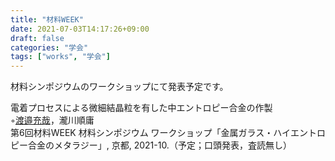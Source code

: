 ```yaml
---
title: "材料WEEK"
date: 2021-07-03T14:17:26+09:00
draft: false
categories: "学会"
tags: ["works", "学会"]
---
```


材料シンポジウムのワークショップにて発表予定です。

電着プロセスによる微細結晶粒を有した中エントロピー合金の作製  
    ◦<u>渡邉充哉</u>，瀧川順庸  
    第6回材料WEEK 材料シンポジウム ワークショップ「金属ガラス・ハイエントロピー合金のメタラジー」, 京都, 2021-10.（予定；口頭発表，査読無し）